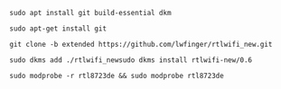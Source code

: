`sudo apt install git build-essential dkm`

`sudo apt-get install git`

`git clone -b extended https://github.com/lwfinger/rtlwifi_new.git`

`sudo dkms add ./rtlwifi_newsudo dkms install rtlwifi-new/0.6`

`sudo modprobe -r rtl8723de && sudo modprobe rtl8723de`

